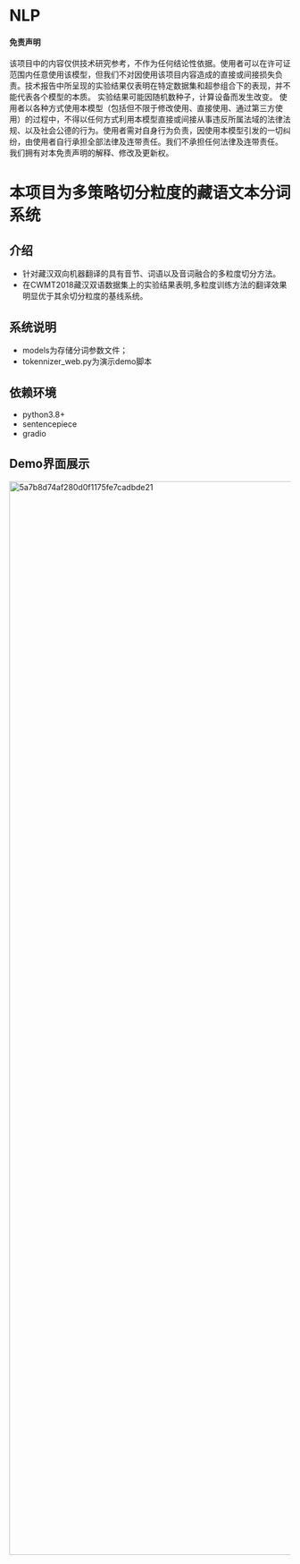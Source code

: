 # NLP
#### 免责声明
该项目中的内容仅供技术研究参考，不作为任何结论性依据。使用者可以在许可证范围内任意使用该模型，但我们不对因使用该项目内容造成的直接或间接损失负责。技术报告中所呈现的实验结果仅表明在特定数据集和超参组合下的表现，并不能代表各个模型的本质。 实验结果可能因随机数种子，计算设备而发生改变。
使用者以各种方式使用本模型（包括但不限于修改使用、直接使用、通过第三方使用）的过程中，不得以任何方式利用本模型直接或间接从事违反所属法域的法律法规、以及社会公德的行为。使用者需对自身行为负责，因使用本模型引发的一切纠纷，由使用者自行承担全部法律及连带责任。我们不承担任何法律及连带责任。
我们拥有对本免责声明的解释、修改及更新权。





# 本项目为多策略切分粒度的藏语文本分词系统
## 介绍
- 针对藏汉双向机器翻译的具有音节、词语以及音词融合的多粒度切分方法。
- 在CWMT2018藏汉双语数据集上的实验结果表明,多粒度训练方法的翻译效果明显优于其余切分粒度的基线系统。
## 系统说明
- models为存储分词参数文件；
- tokennizer_web.py为演示demo脚本
## 依赖环境
- python3.8+
- sentencepiece
- gradio
## Demo界面展示
<img width="1920" alt="5a7b8d74af280d0f1175fe7cadbde21" src="https://github.com/Shajiu/NaturalLanguageProcessing/assets/31726161/caa8eb4a-b3e9-4035-a438-7360ae95c959">


